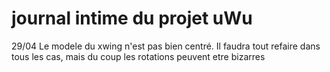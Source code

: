 # journal intime du projet uWu

29/04
Le modele du xwing n'est pas bien centré. Il faudra tout refaire dans tous les cas, mais du coup les rotations peuvent etre bizarres